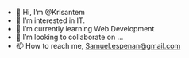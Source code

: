 - 👋 Hi, I’m @Krisantem
- 👀 I’m interested in IT.
- 🌱 I’m currently learning Web Development
- 💞️ I’m looking to collaborate on ...
- 📫 How to reach me, Samuel.espenan@gmail.com

<!---
Krisantem/Krisantem is a ✨ special ✨ repository because its `README.md` (this file) appears on your GitHub profile.
You can click the Preview link to take a look at your changes.
--->
